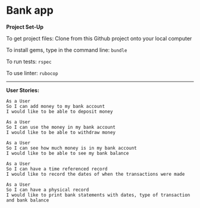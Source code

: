 # Bank app

**Project Set-Up**

To get project files:
Clone from this Github project onto your local computer

To install gems, type in the command line:
`bundle`

To run tests:
`rspec`

To use linter:
`rubocop`

-----
**User Stories:**

 
```
As a User
So I can add money to my bank account
I would like to be able to deposit money
```

```
As a User
So I can use the money in my bank account
I would like to be able to withdraw money
```

```
As a User
So I can see how much money is in my bank account
I would like to be able to see my bank balance
```


```
As a User
So I can have a time referenced record
I would like to record the dates of when the transactions were made
```

```
As a User
So I can have a physical record
I would like to print bank statements with dates, type of transaction and bank balance
```
